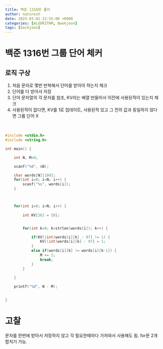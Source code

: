 ```yaml
---
title: 백준 1316번 풀이
author: naturesh
date: 2025-03-02 22:55:00 +0900
categories: [ALGORITHM, Baekjoon]
tags: [backjoon]
---
```



# 백준 1316번 그룹 단어 체커


## 로직 구상 

1. 처음 문자로 몇번 반복해서 단어를 받아야 하는지 체크
2. 단어를 다 받아서 저장
3. 단어 문자열의 각 문자를 참조, KV라는 배열 만들어서 이전에 사용된적이 있는지 체크
4. 사용된적이 없다면, KV를 1로 업데이트, 사용된적 있고 그 전의 값과 동일하지 않다면 그룹 단어 X
<br><br><br>
```c
#include <stdio.h>
#include <string.h>

int main() {

    int N, M=0;

    scanf("%d", &N);

    char words[N][100];
    for(int i=0; i<N; i++) {
        scanf("%s", words[i]);
    }



    for(int i=0; i<N; i++) {
        
        int KV[26] = {0};


        for(int k=0; k<strlen(words[i]); k++) {

            if(KV[(int)words[i][k] - 97] != 1) {
                KV[(int)words[i][k] - 97] = 1;
            }
            else if(words[i][k] != words[i][k-1]) {
                M += 1;
                break;
            }
        }
        
    }

    printf("%d", N - M);
    

}


```


# 고찰

문자를 한번에 받아서 저장하지 않고 각 필요한때마다 가져와서 사용해도 됨. for문 2개 합치기 가능.


